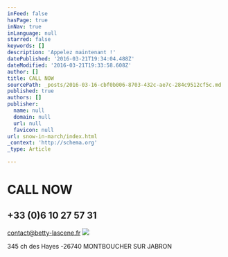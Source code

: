 ```yaml
---
inFeed: false
hasPage: true
inNav: true
inLanguage: null
starred: false
keywords: []
description: 'Appelez maintenant !'
datePublished: '2016-03-21T19:34:04.488Z'
dateModified: '2016-03-21T19:33:58.608Z'
author: []
title: CALL NOW
sourcePath: _posts/2016-03-16-cbf0b006-8703-432c-ae7c-284c9512cf5c.md
published: true
authors: []
publisher:
  name: null
  domain: null
  url: null
  favicon: null
url: snow-in-march/index.html
_context: 'http://schema.org'
_type: Article

---
```

# CALL NOW

## +33 (0)6 10 27 57 31

contact@betty-lascene.fr
![](https://the-grid-user-content.s3-us-west-2.amazonaws.com/c3b3d430-cd3a-4371-8367-7691a539bd0a.png)

345 ch des Hayes -26740 MONTBOUCHER SUR JABRON